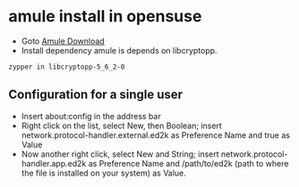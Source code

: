 # amule install in opensuse
  - Goto [Amule Download](http://packman.links2linux.org/package/aMule/628648)
  - Install dependency
    amule is depends on libcryptopp.
```bash
zypper in libcryptopp-5_6_2-0
```

## Configuration for a single user
  - Insert about:config in the address bar
  - Right click on the list, select New, then Boolean; insert network.protocol-handler.external.ed2k as Preference Name and true as Value
  - Now another right click, select New and String; insert network.protocol-handler.app.ed2k as Preference Name and /path/to/ed2k (path to where the file is installed on your system) as Value.
